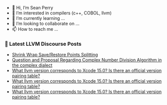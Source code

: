 - 👋 Hi, I’m Sean Perry
- 👀 I’m interested in compilers (c++, COBOL, llvm)
- 🌱 I’m currently learning ...
- 💞️ I’m looking to collaborate on ...
- 📫 How to reach me ...

<!---
s66perry/s66perry is a ✨ special ✨ repository because its `README.md` (this file) appears on your GitHub profile.
You can click the Preview link to take a look at your changes.
--->
### 📕 Latest LLVM Discourse Posts

<!-- DISCOURSE-LLVM:START -->
- [Shrink Wrap Save/Restore Points Splitting](https://discourse.llvm.org/t/shrink-wrap-save-restore-points-splitting/83581#post_14)
- [Question and Proposal Regarding Complex Number Division Algorithm in the complex dialect](https://discourse.llvm.org/t/question-and-proposal-regarding-complex-number-division-algorithm-in-the-complex-dialect/83772#post_7)
- [What llvm version corresponds to Xcode 15.0? Is there an official version pairing table?](https://discourse.llvm.org/t/what-llvm-version-corresponds-to-xcode-15-0-is-there-an-official-version-pairing-table/83931#post_4)
- [What llvm version corresponds to Xcode 15.0? Is there an official version pairing table?](https://discourse.llvm.org/t/what-llvm-version-corresponds-to-xcode-15-0-is-there-an-official-version-pairing-table/83931#post_3)
- [What llvm version corresponds to Xcode 15.0? Is there an official version pairing table?](https://discourse.llvm.org/t/what-llvm-version-corresponds-to-xcode-15-0-is-there-an-official-version-pairing-table/83931#post_2)
<!-- DISCOURSE-LLVM:END -->
